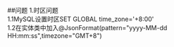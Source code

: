 ##问题
1.时区问题  
1.1MySQL设置时区SET GLOBAL time_zone='+8:00'  
1.2在实体类中加入@JsonFormat(pattern="yyyy-MM-dd HH:mm:ss",timezone="GMT+8")